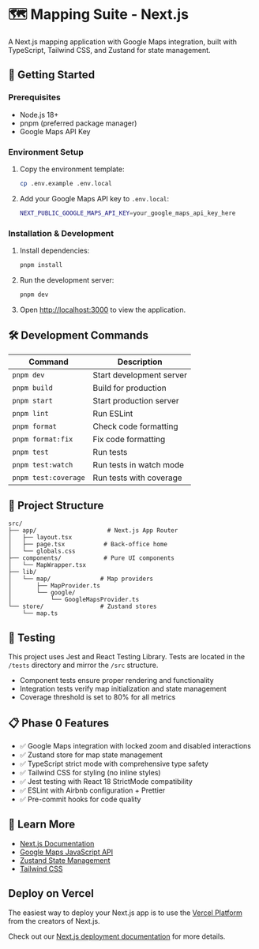 # 🗺️ Mapping Suite - Next.js

A Next.js mapping application with Google Maps integration, built with TypeScript, Tailwind CSS, and Zustand for state management.

## 🚀 Getting Started

### Prerequisites

- Node.js 18+
- pnpm (preferred package manager)
- Google Maps API Key

### Environment Setup

1. Copy the environment template:

   ```bash
   cp .env.example .env.local
   ```

2. Add your Google Maps API key to `.env.local`:
   ```bash
   NEXT_PUBLIC_GOOGLE_MAPS_API_KEY=your_google_maps_api_key_here
   ```

### Installation & Development

1. Install dependencies:

   ```bash
   pnpm install
   ```

2. Run the development server:

   ```bash
   pnpm dev
   ```

3. Open [http://localhost:3000](http://localhost:3000) to view the application.

## 🛠️ Development Commands

| Command              | Description              |
| -------------------- | ------------------------ |
| `pnpm dev`           | Start development server |
| `pnpm build`         | Build for production     |
| `pnpm start`         | Start production server  |
| `pnpm lint`          | Run ESLint               |
| `pnpm format`        | Check code formatting    |
| `pnpm format:fix`    | Fix code formatting      |
| `pnpm test`          | Run tests                |
| `pnpm test:watch`    | Run tests in watch mode  |
| `pnpm test:coverage` | Run tests with coverage  |

## 📁 Project Structure

```
src/
├── app/                    # Next.js App Router
│   ├── layout.tsx
│   ├── page.tsx           # Back-office home
│   └── globals.css
├── components/            # Pure UI components
│   └── MapWrapper.tsx
├── lib/
│   └── map/              # Map providers
│       ├── MapProvider.ts
│       └── google/
│           └── GoogleMapsProvider.ts
└── store/                # Zustand stores
    └── map.ts
```

## 🧪 Testing

This project uses Jest and React Testing Library. Tests are located in the `/tests` directory and mirror the `/src` structure.

- Component tests ensure proper rendering and functionality
- Integration tests verify map initialization and state management
- Coverage threshold is set to 80% for all metrics

## 📋 Phase 0 Features

- ✅ Google Maps integration with locked zoom and disabled interactions
- ✅ Zustand store for map state management
- ✅ TypeScript strict mode with comprehensive type safety
- ✅ Tailwind CSS for styling (no inline styles)
- ✅ Jest testing with React 18 StrictMode compatibility
- ✅ ESLint with Airbnb configuration + Prettier
- ✅ Pre-commit hooks for code quality

## 🔗 Learn More

- [Next.js Documentation](https://nextjs.org/docs)
- [Google Maps JavaScript API](https://developers.google.com/maps/documentation/javascript)
- [Zustand State Management](https://github.com/pmndrs/zustand)
- [Tailwind CSS](https://tailwindcss.com/docs)

## Deploy on Vercel

The easiest way to deploy your Next.js app is to use the [Vercel Platform](https://vercel.com/new?utm_medium=default-template&filter=next.js&utm_source=create-next-app&utm_campaign=create-next-app-readme) from the creators of Next.js.

Check out our [Next.js deployment documentation](https://nextjs.org/docs/app/building-your-application/deploying) for more details.
